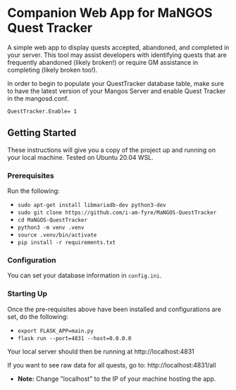 # Companion Web App for MaNGOS Quest Tracker

A simple web app to display quests accepted, abandoned, and completed in your server. This tool may assist developers with identifying quests that are frequently abandoned (likely broken!) or require GM assistance in completing (likely broken too!).

In order to begin to populate your QuestTracker database table, make sure to have the latest version of your Mangos Server and enable Quest Tracker in the mangosd.conf.

```
QuestTracker.Enable= 1
```

## Getting Started

These instructions will give you a copy of the project up and running on
your local machine. Tested on Ubuntu 20.04 WSL.

### Prerequisites

Run the following:
- `sudo apt-get install libmariadb-dev python3-dev`
- `sudo git clone https://github.com/i-am-fyre/MaNGOS-QuestTracker`
- `cd MaNGOS-QuestTracker`
- `python3 -m venv .venv`
- `source .venv/bin/activate`
- `pip install -r requirements.txt`

### Configuration

You can set your database information in `config.ini`.

### Starting Up

Once the pre-requisites above have been installed and configurations are set, do the following:
- `export FLASK_APP=main.py`
- `flask run --port=4831 --host=0.0.0.0`
  
Your local server should then be running at http://localhost:4831

If you want to see raw data for all quests, go to: http://localhost:4831/all
- **Note:** Change "localhost" to the IP of your machine hosting the app.
